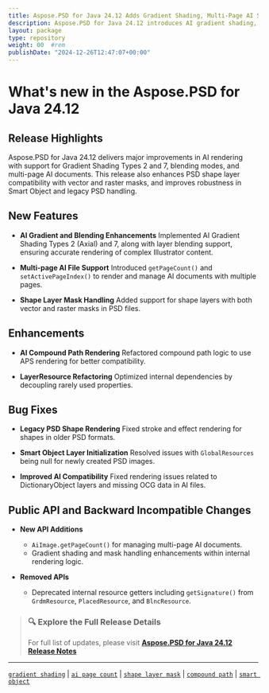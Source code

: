 ```yaml
---
title: Aspose.PSD for Java 24.12 Adds Gradient Shading, Multi-Page AI Support
description: Aspose.PSD for Java 24.12 introduces AI gradient shading, multi-page support, shape mask handling, and shape rendering fixes for old PSD versions.
layout: package
type: repository
weight: 00	#rem
publishDate: "2024-12-26T12:47:07+00:00"
---
```


# What's new in the Aspose.PSD for Java 24.12

## Release Highlights

Aspose.PSD for Java 24.12 delivers major improvements in AI rendering with support for Gradient Shading Types 2 and 7, blending modes, and multi-page AI documents. This release also enhances PSD shape layer compatibility with vector and raster masks, and improves robustness in Smart Object and legacy PSD handling.

## New Features

- **AI Gradient and Blending Enhancements**
  Implemented AI Gradient Shading Types 2 (Axial) and 7, along with layer blending support, ensuring accurate rendering of complex Illustrator content.

- **Multi-page AI File Support**
  Introduced `getPageCount()` and `setActivePageIndex()` to render and manage AI documents with multiple pages.

- **Shape Layer Mask Handling**
  Added support for shape layers with both vector and raster masks in PSD files.

## Enhancements

- **AI Compound Path Rendering**
  Refactored compound path logic to use APS rendering for better compatibility.

- **LayerResource Refactoring**
  Optimized internal dependencies by decoupling rarely used properties.

## Bug Fixes

- **Legacy PSD Shape Rendering**
  Fixed stroke and effect rendering for shapes in older PSD formats.

- **Smart Object Layer Initialization**
  Resolved issues with `GlobalResources` being null for newly created PSD images.

- **Improved AI Compatibility**
  Fixed rendering issues related to DictionaryObject layers and missing OCG data in AI files.

## Public API and Backward Incompatible Changes

- **New API Additions**
  - `AiImage.getPageCount()` for managing multi-page AI documents.
  - Gradient shading and mask handling enhancements within internal rendering logic.

- **Removed APIs**
  - Deprecated internal resource getters including `getSignature()` from `GrdmResource`, `PlacedResource`, and `BlncResource`.

> ### 🔍 Explore the Full Release Details
>
> For full list of updates, please visit **[Aspose.PSD for Java 24.12 Release Notes](https://releases.aspose.com/psd/java/release-notes/2024/aspose-psd-for-java-24-12-release-notes/)**

---

[`gradient shading`](https://search.aspose.com/q/gradient-shading.html) | [`ai page count`](https://search.aspose.com/q/ai-page-count.html) | [`shape layer mask`](https://search.aspose.com/q/shape-layer-mask.html) | [`compound path`](https://search.aspose.com/q/compound-path.html) | [`smart object`](https://search.aspose.com/q/smart-object.html)
